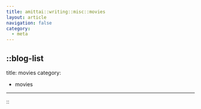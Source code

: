 ```yaml
---
title: amittai::writing::misc::movies
layout: article
navigation: false
category:
  - meta
---
```


::blog-list
---
title: movies
category:
  - movies
---
::
